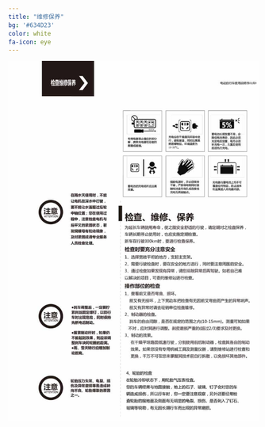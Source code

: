 ```yaml
---
title: "维修保养"
bg: '#634D23'
color: white
fa-icon: eye
---
```


![image tooltip here](/img/images/6_02.jpg)


